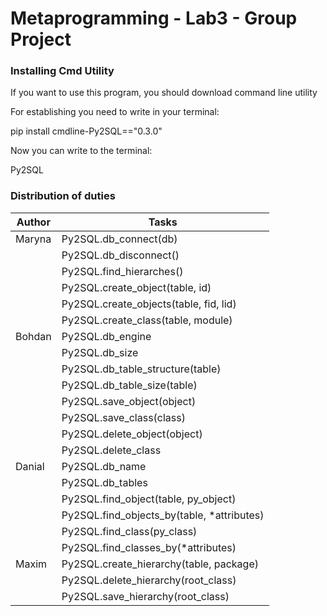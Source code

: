 # Metaprogramming - Lab3 - Group Project 

### Installing Cmd Utility

If you want to use this program, you should download command line utility

For establishing you need to write in your terminal:

pip install cmdline-Py2SQL=="0.3.0"

Now you can write to the terminal:

Py2SQL

### Distribution of duties

| Author | Tasks | 
| --------------- | --------------- | 
| Maryna | Py2SQL.db_connect(db)    |
|  | Py2SQL.db_disconnect()   |
|  | Py2SQL.find_hierarches() |
|  | Py2SQL.create_object(table, id)|
|  | Py2SQL.create_objects(table, fid, lid)|
|  | Py2SQL.create_class(table, module)|
| Bohdan | Py2SQL.db_engine |
| | Py2SQL.db_size |
| | Py2SQL.db_table_structure(table) |
| | Py2SQL.db_table_size(table) |
| | Py2SQL.save_object(object)  |
| | Py2SQL.save_class(class)|
| | Py2SQL.delete_object(object)|
| | Py2SQL.delete_class|
| Danial | Py2SQL.db_name |
| | Py2SQL.db_tables |
| | Py2SQL.find_object(table, py_object) |
| | Py2SQL.find_objects_by(table, *attributes)|
| | Py2SQL.find_class(py_class)|
| | Py2SQL.find_classes_by(*attributes) |
| Maxim | Py2SQL.create_hierarchy(table, package) |
| | Py2SQL.delete_hierarchy(root_class) |
| | Py2SQL.save_hierarchy(root_class) |
